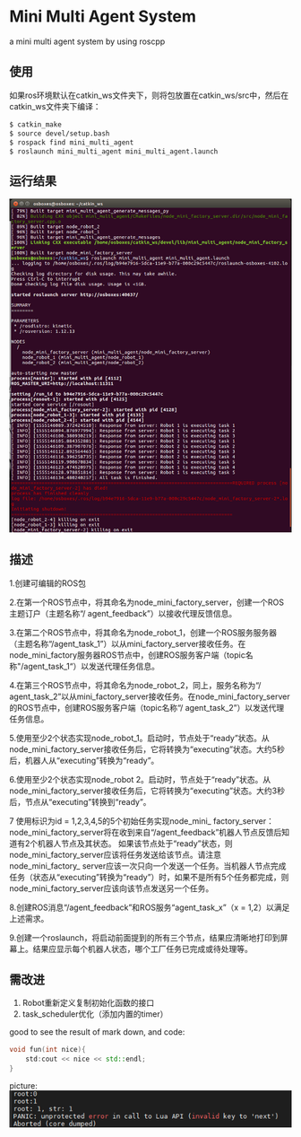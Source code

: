 # Mini Multi Agent System

a mini multi agent system by using roscpp

## 使用

如果ros环境默认在catkin_ws文件夹下，则将包放置在catkin_ws/src中，然后在catkin_ws文件夹下编译：

    $ catkin_make
    $ source devel/setup.bash 
    $ rospack find mini_multi_agent
    $ roslaunch mini_multi_agent mini_multi_agent.launch

## 运行结果

![](imgs/running_result.png)

## 描述

 1.创建可编辑的ROS包

 2.在第一个ROS节点中，将其命名为node_mini_factory_server，创建一个ROS主题订户（主题名称“/ agent_feedback”）以接收代理反馈信息。 

 3.在第二个ROS节点中，将其命名为node_robot_1，创建一个ROS服务服务器（主题名称“/agent_task_1”）以从mini_factory_server接收任务。在node_mini_factory服务器ROS节点中，创建ROS服务客户端（topic名称"/agent_task_1“）以发送代理任务信息。

4.在第三个ROS节点中，将其命名为node_robot_2，同上，服务名称为“/ agent_task_2”以从mini_factory_server接收任务。在node_mini_factory_server的ROS节点中，创建ROS服务客户端（topic名称“/ agent_task_2”）以发送代理任务信息。

 5.使用至少2个状态实现node_robot_1。启动时，节点处于“ready”状态。从node_mini_factory_server接收任务后，它将转换为“executing”状态。大约5秒后，机器人从“executing”转换为“ready”。

 6.使用至少2个状态实现node_robot 2。启动时，节点处于“ready”状态。从node_mini_factory_server接收任务后，它将转换为“executing”状态。大约3秒后，节点从“executing”转换到“ready”。 

7  使用标识为id = 1,2,3,4,5的5个初始任务实现node_mini_ factory_server：node_mini_factory_server将在收到来自“/agent_feedback”机器人节点反馈后知道有2个机器人节点及其状态。
 如果该节点处于“ready”状态，则node_mini_factory_server应该将任务发送给该节点。请注意node_mini_factory_ server应该一次只向一个发送一个任务。当机器人节点完成任务（状态从“executing”转换为“ready”）时，如果不是所有5个任务都完成，则node_mini_factory_server应该向该节点发送另一个任务。 

 8.创建ROS消息“/agent_feedback”和ROS服务“agent_task_x”（x = 1,2）以满足上述需求。

 9.创建一个roslaunch，将启动前面提到的所有三个节点，结果应清晰地打印到屏幕上。结果应显示每个机器人状态，哪个工厂任务已完成或待处理等。



## 需改进

1. Robot重新定义复制初始化函数的接口
2. task_scheduler优化（添加内置的timer）

good to see the result of mark down, and code:
``` c++
void fun(int nice){
    std:cout << nice << std::endl;
}
```
picture:
![](MicrosoftTeams-image.png)